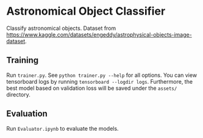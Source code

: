 # Astronomical Object Classifier

Classify astronomical objects. Dataset from https://www.kaggle.com/datasets/engeddy/astrophysical-objects-image-dataset.

## Training
Run `trainer.py`. See `python trainer.py --help` for all options. You can view tensorboard logs by running `tensorboard --logdir logs`. Furthermore, the best model based on validation loss will be saved under the `assets/` directory.

## Evaluation
Run `Evaluator.ipynb` to evaluate the models.
